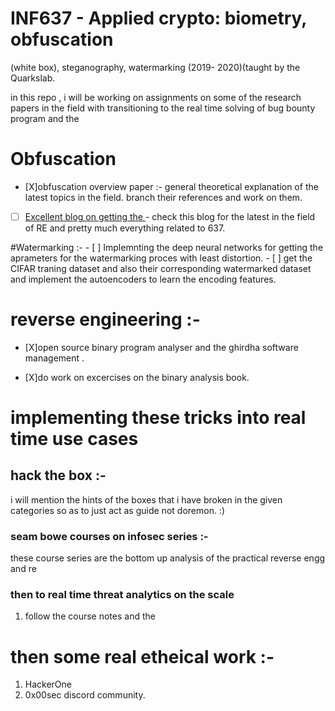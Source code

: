#  INF637 - Applied crypto: biometry, obfuscation
(white box), steganography, watermarking (2019-
2020)(taught by the Quarkslab. 

in this repo , i will be working on assignments on some of the research papers in the field with transitioning to the real time solving of bug bounty program and the 


# Obfuscation
  - [X]obfuscation overview paper :-  general theoretical explanation of the latest topics in the field. branch  their references and work on them. 
  - [ ] [Excellent blog on  getting the ](https://blog.quarkslab.com) - check this blog for the latest in the field of RE and pretty much everything related to 637.
  
  #Watermarking :- 
    - [ ] Implemnting the deep neural networks for getting the aprameters for the watermarking proces with least distortion.
    - [ ] get the  CIFAR traning dataset and also their corresponding watermarked dataset and  implement the autoencoders to learn the encoding features.
    
# reverse engineering :- 
  - [X]open source binary  program analyser and the ghirdha software management .
  
  - [X]do work  on excercises on the binary analysis book.


# implementing these tricks into real time use cases 
## hack the box :- 
i will mention the hints of the boxes that i have broken in the given categories so as to just act as guide not doremon. :)

### seam bowe courses on infosec series :- 
these course series are the bottom up analysis of the practical reverse engg and re

### then to real time threat analytics on the scale 
1. follow the course notes and the 


# then some real etheical work :- 
1. HackerOne 
2. 0x00sec discord community. 
